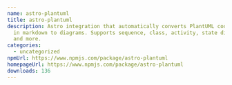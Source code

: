 ```yaml
---
name: astro-plantuml
title: astro-plantuml
description: Astro integration that automatically converts PlantUML code blocks
  in markdown to diagrams. Supports sequence, class, activity, state diagrams
  and more.
categories:
  - uncategorized
npmUrl: https://www.npmjs.com/package/astro-plantuml
homepageUrl: https://www.npmjs.com/package/astro-plantuml
downloads: 136
---
```

